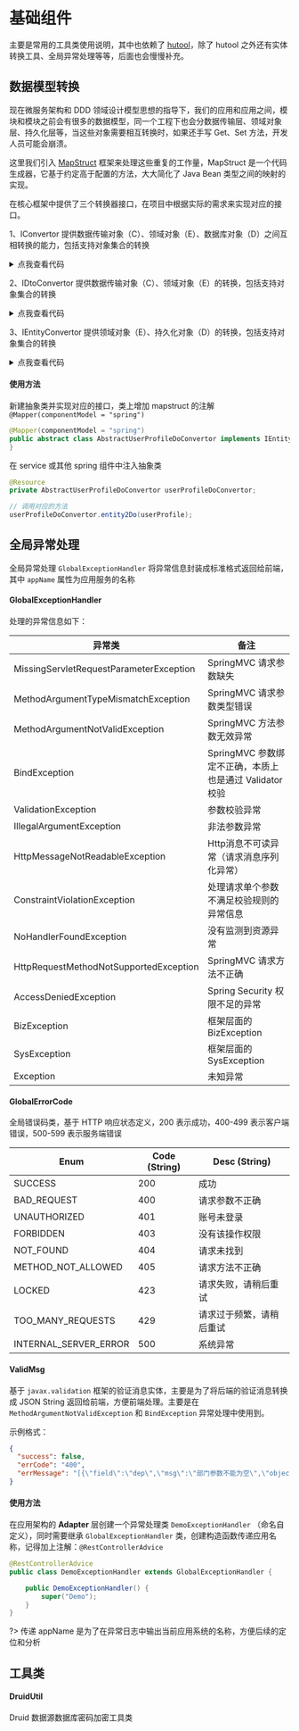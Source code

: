 # 基础组件
主要是常用的工具类使用说明，其中也依赖了 [hutool](https://hutool.cn/docs/#/)，除了 hutool 之外还有实体转换工具、全局异常处理等等，后面也会慢慢补充。

## 数据模型转换

现在微服务架构和 DDD 领域设计模型思想的指导下，我们的应用和应用之间，模块和模块之前会有很多的数据模型，同一个工程下也会分数据传输层、领域对象层、持久化层等，当这些对象需要相互转换时，如果还手写 Get、Set 方法，开发人员可能会崩溃。

这里我们引入 [MapStruct](https://mapstruct.org/) 框架来处理这些重复的工作量，MapStruct 是一个代码生成器，它基于约定高于配置的方法，大大简化了 Java Bean 类型之间的映射的实现。

在核心框架中提供了三个转换器接口，在项目中根据实际的需求来实现对应的接口。

1、IConvertor 提供数据传输对象（C）、领域对象（E）、数据库对象（D）之间互相转换的能力，包括支持对象集合的转换

<details>
<summary>点我查看代码</summary>

```java
/**
 * 数据传输对象转领域对象
 * @param c Client Object
 * @return Domain Entity
 */
E co2Entity(C c);

/**
 * 数据传输对象转数据库对象
 * @param c Client Object
 * @return Data Object
 */
D co2Do(C c);

/**
 * 领域对象转数据传输对象
 * @param e Domain Entity
 * @return Client Object
 */
C entity2Co(E e);

/**
 * 领域对象转数据库对象
 * @param e Domain Entity
 * @return Data Object
 */
D entity2Do(E e);

/**
 * 数据库对象转数据传输对象
 * @param d Data Object
 * @return Client Object
 */
C do2Co(D d);

/**
 * 数据库对象转领域对象
 * @param d Data Object
 * @return Domain Entity
 */
E do2Entity(D d);

/**
 * 数据传输对象集合转领域对象集合
 * @param cList List<Client Object>
 * @return List<Domain Entity>
 */
List<E> coList2EntityList(List<C> cList);

/**
 * 数据传输对象集合转数据库对象集合
 * @param cList List<Client Object>
 * @return List<Data Object>
 */
List<D> coList2DoList(List<C> cList);

/**
 * 领域对象集合转数据传输对象集合
 * @param eList List<Domain Entity>
 * @return List<Client Object>
 */
List<C> entityList2CoList(List<E> eList);

/**
 * 领域对象集合转数据库对象集合
 * @param eList List<Domain Entity>
 * @return List<Data Object>
 */
List<D> entityList2DoList(List<E> eList);

/**
 * 数据库对象集合转数据传输对象集合
 * @param dList List<Data Object>
 * @return List<Client Object>
 */
List<C> doList2CoList(List<D> dList);

/**
 * 数据库对象集合转领域对象集合
 * @param dList List<Data Object>
 * @return List<Domain Entity>
 */
List<E> doList2EntityList(List<D> dList);
```

</details>

2、IDtoConvertor 提供数据传输对象（C）、领域对象（E）的转换，包括支持对象集合的转换

<details>
<summary>点我查看代码</summary>

```java
/**
 * 数据传输对象转领域对象
 * @param c Client Object
 * @return Domain Entity
 */
E co2Entity(C c);

/**
 * 领域对象转数据传输对象
 * @param e Domain Entity
 * @return Client Object
 */
C entity2Co(E e);

/**
 * 数据传输对象集合转领域对象集合
 * @param cList List<Client Object>
 * @return List<Domain Entity>
 */
List<E> coList2EntityList(List<C> cList);

/**
 * 领域对象集合转数据传输对象集合
 * @param eList List<Domain Entity>
 * @return List<Client Object>
 */
List<C> entityList2CoList(List<E> eList);
```

</details>

3、IEntityConvertor 提供领域对象（E）、持久化对象（D）的转换，包括支持对象集合的转换

<details>
<summary>点我查看代码</summary>

```java
/**
 * 领域对象转数据库对象
 * @param e Domain Entity
 * @return Data Object
 */
D entity2Do(E e);

/**
 * 数据库对象转领域对象
 * @param d Data Object
 * @return Domain Entity
 */
E do2Entity(D d);

/**
 * 领域对象集合转数据库对象集合
 * @param eList List<Domain Entity>
 * @return List<Data Object>
 */
List<D> entityList2DoList(List<E> eList);

/**
 * 数据库对象集合转领域对象集合
 * @param dList List<Data Object>
 * @return List<Domain Entity>
 */
List<E> doList2EntityList(List<D> dList);
```

</details>

#### 使用方法

新建抽象类并实现对应的接口，类上增加 mapstruct 的注解 `@Mapper(componentModel = "spring")`

```java
@Mapper(componentModel = "spring")
public abstract class AbstractUserProfileDoConvertor implements IEntityConvertor<UserProfile, UserProfileDO> {
}
```

在 service 或其他 spring 组件中注入抽象类

```java
@Resource
private AbstractUserProfileDoConvertor userProfileDoConvertor;

// 调用对应的方法
userProfileDoConvertor.entity2Do(userProfile);
```

## 全局异常处理

全局异常处理 `GlobalExceptionHandler` 将异常信息封装成标准格式返回给前端，其中 `appName` 属性为应用服务的名称

#### GlobalExceptionHandler

处理的异常信息如下：

| 异常类 | 备注 |
| ----- | --- |
| MissingServletRequestParameterException | SpringMVC 请求参数缺失 |
| MethodArgumentTypeMismatchException | SpringMVC 请求参数类型错误 |
| MethodArgumentNotValidException | SpringMVC 方法参数无效异常 |
| BindException | SpringMVC 参数绑定不正确，本质上也是通过 Validator 校验 |
| ValidationException | 参数校验异常 |
| IllegalArgumentException | 非法参数异常 |
| HttpMessageNotReadableException | Http消息不可读异常（请求消息序列化异常） |
| ConstraintViolationException | 处理请求单个参数不满足校验规则的异常信息 |
| NoHandlerFoundException | 没有监测到资源异常 |
| HttpRequestMethodNotSupportedException | SpringMVC 请求方法不正确 |
| AccessDeniedException | Spring Security 权限不足的异常 |
| BizException | 框架层面的 BizException |
| SysException | 框架层面的 SysException |
| Exception | 未知异常 |

#### GlobalErrorCode

全局错误码类，基于 HTTP 响应状态定义，200 表示成功，400-499 表示客户端错误，500-599 表示服务端错误

| Enum | Code (String) | Desc (String) |
| ---- | ---- | ---- |
| SUCCESS | 200 | 成功 |
| BAD_REQUEST | 400 | 请求参数不正确 |
| UNAUTHORIZED | 401 | 账号未登录 |
| FORBIDDEN | 403 | 没有该操作权限 |
| NOT_FOUND | 404 | 请求未找到 |
| METHOD_NOT_ALLOWED | 405 | 请求方法不正确 |
| LOCKED | 423 | 请求失败，请稍后重试 |
| TOO_MANY_REQUESTS | 429 | 请求过于频繁，请稍后重试 |
| INTERNAL_SERVER_ERROR | 500 | 系统异常 |

#### ValidMsg

基于 `javax.validation` 框架的验证消息实体，主要是为了将后端的验证消息转换成 JSON String 返回给前端，方便前端处理。主要是在 `MethodArgumentNotValidException` 和 `BindException` 异常处理中使用到。

示例格式：

```json
{
  "success": false,
  "errCode": "400",
  "errMessage": "[{\"field\":\"dep\",\"msg\":\"部门参数不能为空\",\"object\":\"userProfilePageQry\"},{\"field\":\"userId\",\"msg\":\"用户ID不能为空\",\"object\":\"userProfilePageQry\"}]"
}
```

#### 使用方法

在应用架构的 **Adapter** 层创建一个异常处理类 `DemoExceptionHandler` （命名自定义），同时需要继承 `GlobalExceptionHandler` 类，创建构造函数传递应用名称，记得加上注解：`@RestControllerAdvice`

```java
@RestControllerAdvice
public class DemoExceptionHandler extends GlobalExceptionHandler {

    public DemoExceptionHandler() {
        super("Demo");
    }
}
```

?> 传递 appName 是为了在异常日志中输出当前应用系统的名称，方便后续的定位和分析

## 工具类

#### DruidUtil

Druid 数据源数据库密码加密工具类